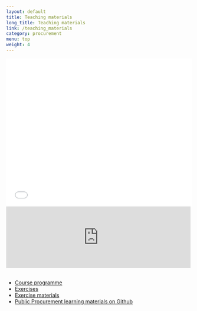 ```yaml
---
layout: default
title: Teaching materials
long_title: Teaching materials
link: /teaching_materials
category: procurement
menu: top
weight: 4
---
```


<section>

<iframe style="float:left; max-width:100%;" width="600px" height="400px" class="scribd_iframe_embed" src="scribd_iframe_embed" src="https://www.scribd.com/embeds/246221136/content?start_page=1&view_mode=slideshow&access_key=key-nr5jnqwqoaaMLPEpKNXT&show_recommendations=true" data-auto-height="false" data-aspect-ratio="1.3308714918759232" scrolling="no" id="doc_74077" frameborder="0"></iframe>
 

<iframe style="float-right; max-width:100%;" width="500px" height="166" scrolling="no" frameborder="no" src="https://w.soundcloud.com/player/?url=https%3A//api.soundcloud.com/tracks/131148726&amp;color=ff5500&amp;auto_play=false&amp;hide_related=false&amp;show_comments=true&amp;show_user=true&amp;show_reposts=false"></iframe>

</section>

<br />

<section style="float:left;">
	<ul>
		<li>
			<a href="https://docs.google.com/document/d/1tflzxZEURTGDh3wfCqlzauv8R_iSySlE8Qmh4amLTFY/edit?usp=sharing" alt="Course programme" title="Course programme">Course programme</a>
		</li>
		<li>
			<a href="https://github.com/theodi/public-procurement" alt="Exercises" title="Exercises">Exercises</a>
		</li>
		<li>
			<a href="https://docs.google.com/a/theodi.org/spreadsheet/ccc?key=0At-J4JxRyryOdHVXR3Bld21vX0wzbW9wZzRkdFNHQnc&usp=sharing#gid=0" alt="Exercise materials" title="Exercise materials">Exercise materials</a>
		</li>
		<li>
			<a href="https://github.com/theodi/public-procurement" alt="Public Procurement learning materials on Github" title="Public Procurement learning materials on Github">Public Procurement learning materials on Github</a>
		</li>
	<ul>
</section>
